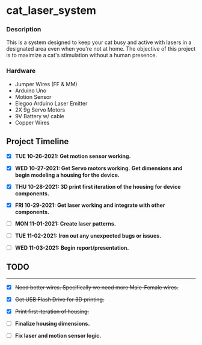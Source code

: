 # cat_laser_system

### Description
This is a system designed to keep your cat busy and active with lasers in a designated area even when you're not at home. 
The objective of this project is to maximize a cat's stimulation without a human presence. 

### Hardware 
* Jumper Wires (FF & MM)
* Arduino Uno
* Motion Sensor 
* Elegoo Arduino Laser Emitter 
* 2X 9g Servo Motors 
* 9V Battery w/ cable
* Copper Wires 

## Project Timeline 

- [X]  **TUE 10-26-2021: Get motion sensor working.**
- [X]  **WED 10-27-2021: Get Servo motors working.**
                  **Get dimensions and begin modeling a housing for the device.**
- [X]  **THU 10-28-2021: 3D print first iteration of the housing for device components.** 
- [X]  **FRI 10-29-2021: Get laser working and integrate with other components.** 

- [ ]  **MON 11-01-2021: Create laser patterns.** 
- [ ]  **TUE 11-02-2021: Iron out any unexpected bugs or issues.**
- [ ]  **WED 11-03-2021: Begin report/presentation.** 

## TODO

* ****
- [X]  ~~Need better wires. Specifically we need more Male-Female wires.~~
- [X]  ~~Get USB Flash Drive for 3D printing.~~
- [X]  ~~Print first iteration of housing.~~ 
- [ ]  **Finalize housing dimensions.** 
- [ ]  **Fix laser and motion sensor logic.** 

